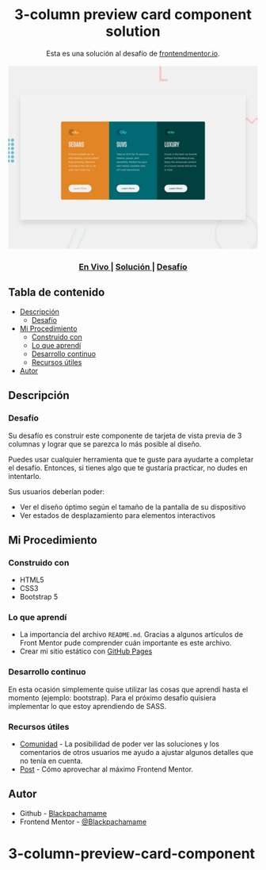 <h1 align="center">3-column preview card component solution</h1>

<div align="center">
   Esta es una solución al desafío de <a href="https://www.frontendmentor.io/">frontendmentor.io</a>.
</div>
<br>
<div align="center">
<img src="design/desktop-preview.jpg"></img>
  <h3>
    <a href="https://blackpachamame.github.io/desafíos-frontendmentor/3-column-preview-card-component/">
      En Vivo
    </a>
    <span> | </span>
    <a href="https://www.frontendmentor.io/solutions/html-css-y-bootstrap-5-2tRaio0gn">
      Solución
    </a>
   <span> | </span>
    <a href="https://www.frontendmentor.io/challenges/3column-preview-card-component-pH92eAR2-">
      Desafío
    </a>
  </h3>
</div>

## Tabla de contenido

- [Descripción](#descripción)
  - [Desafío](#desafío)
- [Mi Procedimiento](#mi-procedimiento)
  - [Construido con](#construido-con)
  - [Lo que aprendí](#lo-que-aprendí)
  - [Desarrollo continuo](#desarrollo-continuo)
  - [Recursos útiles](#recursos-útiles)
- [Autor](#autor)

## Descripción

### Desafío

Su desafío es construir este componente de tarjeta de vista previa de 3 columnas y lograr que se parezca lo más posible al diseño.

Puedes usar cualquier herramienta que te guste para ayudarte a completar el desafío. Entonces, si tienes algo que te gustaría practicar, no dudes en intentarlo.

Sus usuarios deberían poder:

- Ver el diseño óptimo según el tamaño de la pantalla de su dispositivo
- Ver estados de desplazamiento para elementos interactivos

## Mi Procedimiento

### Construido con

- HTML5
- CSS3
- Bootstrap 5

### Lo que aprendí

- La importancia del archivo `README.md`. Gracias a algunos artículos de Front Mentor pude comprender cuán importante es este archivo.
- Crear mi sitio estático con [GitHub Pages](https://pages.github.com/)

### Desarrollo continuo

En esta ocasión simplemente quise utilizar las cosas que aprendí hasta el momento (ejemplo: bootstrap). Para el próximo desafío quisiera implementar lo que estoy aprendiendo de SASS.

### Recursos útiles

- [Comunidad](https://www.frontendmentor.io/solutions) - La posibilidad de poder ver las soluciones y los comentarios de otros usuarios me ayudo a ajustar algunos detalles que no tenía en cuenta.
- [Post](https://medium.com/frontend-mentor/how-to-get-the-most-out-of-frontend-mentor-bdd6fdc25cb8) - Cómo aprovechar al máximo Frontend Mentor.

## Autor

- Github - [Blackpachamame](https://github.com/Blackpachamame)
- Frontend Mentor - [@Blackpachamame](https://www.frontendmentor.io/profile/Blackpachamame)
# 3-column-preview-card-component
